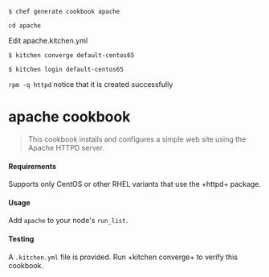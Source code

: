 `$ chef generate cookbook apache`

`cd apache`

Edit apache\.kitchen.yml

`$ kitchen converge default-centos65`

`$ kitchen login default-centos65`

`rpm -q httpd` notice that it is created successfully

# apache cookbook
> This cookbook installs and configures a simple web site using the Apache HTTPD server.

#### Requirements

Supports only CentOS or other RHEL variants that use the +httpd+ package.

#### Usage

Add `apache` to your node's `run_list`.

#### Testing

A `.kitchen.yml` file is provided.  Run +kitchen converge+ to verify this cookbook.

